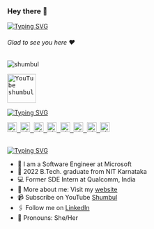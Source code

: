 ### Hey there :wave:

[![Typing SVG](https://readme-typing-svg.herokuapp.com?color=%2336BCF7&lines=This+is+Shumbul+Arifa)](https://git.io/typing-svg)

###### Glad to see you here :heart:

<p align="left"> <img src="https://komarev.com/ghpvc/?username=shumbul&label=Views&color=blue&style=plastic" alt="shumbul" /> </p>

<a href="http://yt.openinapp.co/shumbul">
  <kbd>
  <img align="centre" alt="YouTube shumbul" width="66px" src="https://download.logo.wine/logo/YouTube/YouTube-Logo.wine.png" />
</a>

[![Typing SVG](https://readme-typing-svg.herokuapp.com?color=%2336BCF7&lines=Subscribe+to+my+YouTube+Channel)](https://git.io/typing-svg)

<a href="https://shumbularifa.com">
  <kbd>
  <img align="centre" alt="shumbularifa.com" width="22px" src="https://dz8fbjd9gwp2s.cloudfront.net/logos/644a0515e4b062410b4e9f3b.png?v=5" />
</a>
 
 <a href="https://linktr.ee/shumbul">
  <kbd>
  <img align="centre" alt="shumbul's LinkTree" width="22px" src="https://api.blog.production.linktr.ee/wp-content/uploads/2022/06/Avatar-Symbol-Canopy.png" />
</a>
   
<a href="https://linkedin.com/in/shumbul">
  <kbd>
  <img align="centre" alt="shumbul's LinkdeIn" width="22px" src="https://cdn-icons-png.flaticon.com/512/174/174857.png" />
</a>
  
 <a href="https://www.instagram.com/shumbul.arifa/">
  <kbd>
  <img align="centre" alt="shumbul's Instagram" width="22px" src="https://upload.wikimedia.org/wikipedia/commons/thumb/e/e7/Instagram_logo_2016.svg/2048px-Instagram_logo_2016.svg.png" />
</a>

<a href="https://www.instagram.com/shumbularifa/">
  <kbd>
  <img align="centre" alt="shumbul's Instagram - personal blog" width="22px" src="https://upload.wikimedia.org/wikipedia/commons/thumb/e/e7/Instagram_logo_2016.svg/2048px-Instagram_logo_2016.svg.png" />
</a>
  
<a href="https://twitter.com/ShumbulArifa">
<kbd>
<img align="centre" alt="shumbul's Twitter" width="22px" src="https://www.iconpacks.net/icons/2/free-twitter-logo-icon-2429-thumb.png" />
</a>
 
<a href="https://t.me/ShumbulArifa">
  <kbd>
  <img align="centre" alt="shumbul's Telegram" width="22px" src="https://upload.wikimedia.org/wikipedia/commons/thumb/8/82/Telegram_logo.svg/768px-Telegram_logo.svg.png" />
</a>
 
<a href="https://devfolio.co/@shumbul_arifa">
  <kbd>
  <img align="centre" alt="shumbul's Devfolio" width="22px" src="https://avatars.githubusercontent.com/u/38809367?s=280&v=4" />
</a>

<br/>
<br/>

[![Typing SVG](https://readme-typing-svg.herokuapp.com?color=%2336BCF7&lines=Let's+Connect)](https://git.io/typing-svg)

- 🏢 I am a Software Engineer at Microsoft
- 🏫 2022 B.Tech. graduate from NIT Karnataka
- 💻 Former SDE Intern at Qualcomm, India
- 🙋‍ More about me: Visit my [website](https://shumbul.github.io/)
- 📹 Subscribe on YouTube [Shumbul](http://yt.openinapp.co/shumbul)
- 🖇 Follow me on [LinkedIn](https://linkedin.com/in/shumbul)
- 👯 Pronouns: She/Her
